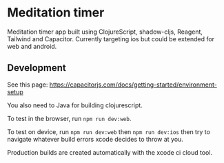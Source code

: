 # Meditation timer

Meditation timer app built using ClojureScript, shadow-cljs, Reagent, Tailwind and Capacitor.
Currently targeting ios but could be extended for web and android.

## Development

See this page:
https://capacitorjs.com/docs/getting-started/environment-setup

You also need to Java for building clojurescript.

To test in the browser, run `npm run dev:web`.  

To test on device, run `npm run dev:web` then `npm run dev:ios` then try to navigate whatever build errors xcode decides to throw at you.

Production builds are created automatically with the xcode ci cloud tool.